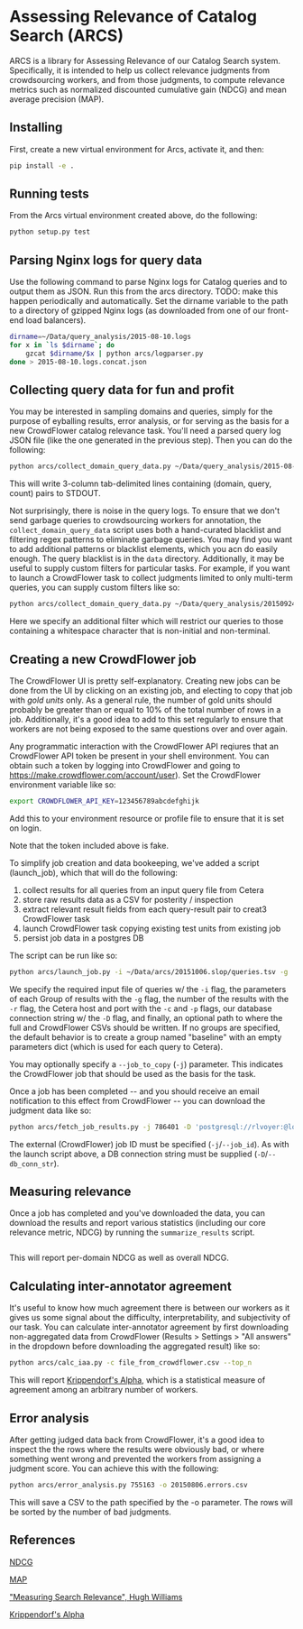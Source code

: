 Assessing Relevance of Catalog Search (ARCS)
============================================

ARCS is a library for Assessing Relevance of our Catalog Search system.
Specifically, it is intended to help us collect relevance judgments from
crowdsourcing workers, and from those judgments, to compute relevance metrics
such as normalized discounted cumulative gain (NDCG) and mean average precision
(MAP).

## Installing

First, create a new virtual environment for Arcs, activate it, and then:

```bash
pip install -e .
```

## Running tests

From the Arcs virtual environment created above, do the following:

```bash
python setup.py test
```

## Parsing Nginx logs for query data

Use the following command to parse Nginx logs for Catalog queries and to output
them as JSON. Run this from the arcs directory. TODO: make this happen
periodically and automatically. Set the dirname variable to the path to a
directory of gzipped Nginx logs (as downloaded from one of our front-end load
balancers).

```sh
dirname=~/Data/query_analysis/2015-08-10.logs
for x in `ls $dirname`; do
    gzcat $dirname/$x | python arcs/logparser.py
done > 2015-08-10.logs.concat.json
```

## Collecting query data for fun and profit

You may be interested in sampling domains and queries, simply for the purpose of
eyballing results, error analysis, or for serving as the basis for a new
CrowdFlower catalog relevance task. You'll need a parsed query log JSON file
(like the one generated in the previous step). Then you can do the following:

```sh
python arcs/collect_domain_query_data.py ~/Data/query_analysis/2015-08-10.logs.concat.json
```

This will write 3-column tab-delimited lines containing (domain, query, count)
pairs to STDOUT.

Not surprisingly, there is noise in the query logs. To ensure that we don't send
garbage queries to crowdsourcing workers for annotation, the
`collect_domain_query_data` script uses both a hand-curated blacklist and
filtering regex patterns to eliminate garbage queries. You may find you want to
add additional patterns or blacklist elements, which you acn do easily
enough. The query blacklist is in the `data` directory. Additionally, it may be
useful to supply custom filters for particular tasks. For example, if you want
to launch a CrowdFlower task to collect judgments limited to only multi-term
queries, you can supply custom filters like so:

```sh
python arcs/collect_domain_query_data.py ~/Data/query_analysis/20150924.logs.concat.json -D 'postgresql://username:@hostname:5432/db_name' -d 10 -q 5 -B data/query_blacklist.txt --query_filter='lambda s: " " in s.strip()' > ~/Data/arcs/20151006.slop/queries.tsv
```

Here we specify an additional filter which will restrict our queries to those
containing a whitespace character that is non-initial and non-terminal.

## Creating a new CrowdFlower job

The CrowdFlower UI is pretty self-explanatory. Creating new jobs can be done
from the UI by clicking on an existing job, and electing to copy that job with
*gold units* only. As a general rule, the number of gold units should probably
be greater than or equal to 10% of the total number of rows in a
job. Additionally, it's a good idea to add to this set regularly to ensure that
workers are not being exposed to the same questions over and over again.

Any programmatic interaction with the CrowdFlower API reqiures that an
CrowdFlower API token be present in your shell environment. You can obtain such
a token by logging into CrowdFlower and going to
https://make.crowdflower.com/account/user). Set the CrowdFlower environment
variable like so:

```bash
export CROWDFLOWER_API_KEY=123456789abcdefghijk       
```

Add this to your environment resource or profile file to ensure that it is set
on login.

Note that the token included above is fake.

To simplify job creation and data bookeeping, we've added a script (launch_job),
which that will do the following:

1. collect results for all queries from an input query file from Cetera
2. store raw results data as a CSV for posterity / inspection
3. extract relevant result fields from each query-result pair to creat3
   CrowdFlower task
4. launch CrowdFlower task copying existing test units from existing job
5. persist job data in a postgres DB

The script can be run like so:

```sh
python arcs/launch_job.py -i ~/Data/arcs/20151006.slop/queries.tsv -g '{"name": "baseline", "description": "Current production system as of 10/6/2015", "params": {}}' -g '{"name": "Enabling slop=5", "description": "Testing the effect of slop=5 on multi-term queries", "params": {"slop": 5}}' -r 10 -c localhost -p 5704 -D 'postgresql://username:@hostname:5432/db_name' -F ~/Data/arcs/20151006.slop/full.csv -C ~/Data/arcs/20151006.slop/crowdflower.csv
```

We specify the required input file of queries w/ the `-i` flag, the parameters
of each Group of results with the `-g` flag, the number of the results with the
`-r` flag, the Cetera host and port with the `-c` and `-p` flags, our database
connection string w/ the `-D` flag, and finally, an optional path to where the
full and CrowdFlower CSVs should be written. If no groups are specified, the
default behavior is to create a group named "baseline" with an empty parameters
dict (which is used for each query to Cetera).

You may optionally specify a `--job_to_copy` (`-j`) parameter. This indicates
the CrowdFlower job that should be used as the basis for the task.

Once a job has been completed -- and you should receive an email notification to
this effect from CrowdFlower -- you can download the judgment data like so:

```sh
python arcs/fetch_job_results.py -j 786401 -D 'postgresql://rlvoyer:@localhost:5432/animl_crate'
```

The external (CrowdFlower) job ID must be specified (`-j`/`--job_id`). As with
the launch script above, a DB connection string must be supplied
(`-D`/`--db_conn_str`).

## Measuring relevance

Once a job has completed and you've downloaded the data, you can download the
results and report various statistics (including our core relevance metric,
NDCG) by running the `summarize_results` script.

```sh

```

This will report per-domain NDCG as well as overall NDCG.

## Calculating inter-annotator agreement

It's useful to know how much agreement there is between our workers as it gives
us some signal about the difficulty, interpretability, and subjectivity of our
task. You can calculate inter-annotator agreement by first downloading non-aggregated data
from CrowdFlower (Results > Settings > "All answers" in the dropdown before downloading
the aggregated result) like so:

```bash
python arcs/calc_iaa.py -c file_from_crowdflower.csv --top_n
```

This will report
[Krippendorf's Alpha](https://en.wikipedia.org/wiki/Krippendorff%27s_alpha),
which is a statistical measure of agreement among an arbitrary number of
workers.

## Error analysis

After getting judged data back from CrowdFlower, it's a good idea to inspect the
the rows where the results were obviously bad, or where something went wrong and
prevented the workers from assigning a judgment score. You can achieve this with
the following:

```bash
python arcs/error_analysis.py 755163 -o 20150806.errors.csv
```

This will save a CSV to the path specified by the -o parameter. The rows will be
sorted by the number of bad judgments.

## References

[NDCG](https://en.wikipedia.org/wiki/Discounted_cumulative_gain)

[MAP](https://en.wikipedia.org/wiki/Information_retrieval#Mean_average_precision)

["Measuring Search Relevance", Hugh Williams](http://hughewilliams.com/2014/10/11/measuring-search-relevance/)

[Krippendorf's Alpha](https://en.wikipedia.org/wiki/Krippendorff%27s_alpha)
